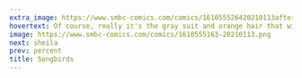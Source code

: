 ```yaml
---
extra_image: https://www.smbc-comics.com/comics/161055526420210113after.png
hovertext: Of course, really it's the gray suit and orange hair that wins her over in the end.
image: https://www.smbc-comics.com/comics/1610555163-20210113.png
next: sheila
prev: percent
title: Songbirds
---
```

